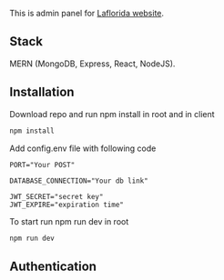 This is admin panel for [Laflorida website](https://github.com/RuslanApkin/laflorida_site/).

## Stack
MERN (MongoDB, Express, React, NodeJS).

## Installation
Download repo and run npm install in root and in client
```bash
npm install
```
Add config.env file with following code
```
PORT="Your POST"

DATABASE_CONNECTION="Your db link"

JWT_SECRET="secret key"
JWT_EXPIRE="expiration time"
```
To start run npm run dev in root
```bash
npm run dev
```

## Authentication

